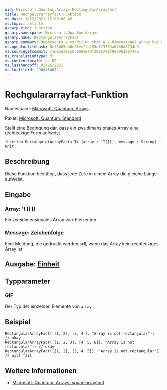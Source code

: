 ```yaml
---
uid: Microsoft.Quantum.Arrays.RectangularArrayFact
title: Rechgulararrayfact-Funktion
ms.date: 1/23/2021 12:00:00 AM
ms.topic: article
qsharp.kind: function
qsharp.namespace: Microsoft.Quantum.Arrays
qsharp.name: RectangularArrayFact
qsharp.summary: Represents a condition that a 2-dimensional array has a rectangular shape
ms.openlocfilehash: 8cf6b85da6e8fee7fc255a173753a6468d8134b9
ms.sourcegitcommit: 71605ea9cc630e84e7ef29027e1f0ea06299747e
ms.translationtype: MT
ms.contentlocale: de-DE
ms.lasthandoff: 01/26/2021
ms.locfileid: "98845487"
---
```

# <a name="rectangulararrayfact-function"></a>Rechgulararrayfact-Funktion

Namespace: [Microsoft. Quantum. Arrays](xref:Microsoft.Quantum.Arrays)

Paket: [Microsoft. Quantum. Standard](https://nuget.org/packages/Microsoft.Quantum.Standard)


Stellt eine Bedingung dar, dass ein zweidimensionales Array eine rechteckige Form aufweist.

```qsharp
function RectangularArrayFact<'T> (array : 'T[][], message : String) : Unit
```


## <a name="description"></a>Beschreibung

Diese Funktion bestätigt, dass jede Zeile in einem Array die gleiche Länge aufweist.

## <a name="input"></a>Eingabe

### <a name="array--t"></a>Array: 't [] []

Ein zweidimensionales Array von-Elementen.


### <a name="message--string"></a>Message: [Zeichenfolge](xref:microsoft.quantum.lang-ref.string)

Eine Meldung, die gedruckt werden soll, wenn das Array kein rechteckiges Array ist



## <a name="output--unit"></a>Ausgabe: [Einheit](xref:microsoft.quantum.lang-ref.unit)



## <a name="type-parameters"></a>Typparameter

### <a name="t"></a>GIF

Der Typ der einzelnen Elemente von `array` .

## <a name="example"></a>Beispiel

```qsharp
RectangularArrayFact([[1, 2], [3, 4]], "Array is not rectangular");       // okay
RectangularArrayFact([[1, 2, 3], [4, 5, 6]], "Array is not rectangular"); // okay
RectangularArrayFact([[1, 2], [3, 4, 5]], "Array is not rectangular");    // will fail
```

## <a name="see-also"></a>Weitere Informationen

- [Microsoft. Quantum. Arrays. squarearrayfact](xref:Microsoft.Quantum.Arrays.SquareArrayFact)